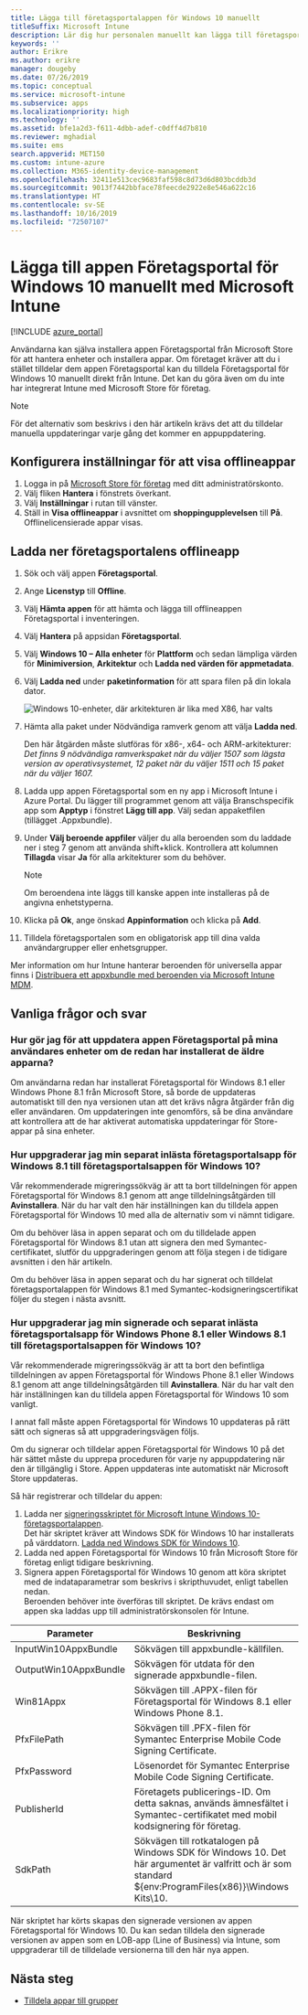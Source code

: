 ```yaml
---
title: Lägga till företagsportalappen för Windows 10 manuellt
titleSuffix: Microsoft Intune
description: Lär dig hur personalen manuellt kan lägga till företagsportalappen för Windows 10 i sina datorer från Microsoft Store.
keywords: ''
author: Erikre
ms.author: erikre
manager: dougeby
ms.date: 07/26/2019
ms.topic: conceptual
ms.service: microsoft-intune
ms.subservice: apps
ms.localizationpriority: high
ms.technology: ''
ms.assetid: bfe1a2d3-f611-4dbb-adef-c0dff4d7b810
ms.reviewer: mghadial
ms.suite: ems
search.appverid: MET150
ms.custom: intune-azure
ms.collection: M365-identity-device-management
ms.openlocfilehash: 32411e513cec9683faf598c8d73d6d803bcddb3d
ms.sourcegitcommit: 9013f7442bbface78feecde2922e8e546a622c16
ms.translationtype: HT
ms.contentlocale: sv-SE
ms.lasthandoff: 10/16/2019
ms.locfileid: "72507107"
---
```

# <a name="manually-add-the-windows-10-company-portal-app-by-using-microsoft-intune"></a>Lägga till appen Företagsportal för Windows 10 manuellt med Microsoft Intune

[!INCLUDE [azure_portal](../includes/azure_portal.md)]

Användarna kan själva installera appen Företagsportal från Microsoft Store för att hantera enheter och installera appar. Om företaget kräver att du i stället tilldelar dem appen Företagsportal kan du tilldela Företagsportal för Windows 10 manuellt direkt från Intune. Det kan du göra även om du inte har integrerat Intune med Microsoft Store för företag.

 > [!NOTE]
 > För det alternativ som beskrivs i den här artikeln krävs det att du tilldelar manuella uppdateringar varje gång det kommer en appuppdatering.

## <a name="configure-settings-to-show-offline-apps"></a>Konfigurera inställningar för att visa offlineappar
1. Logga in på [Microsoft Store för företag](https://www.microsoft.com/business-store) med ditt administratörskonto.
2. Välj fliken **Hantera** i fönstrets överkant.
3. Välj **Inställningar** i rutan till vänster.
4. Ställ in **Visa offlineappar** i avsnittet om **shoppingupplevelsen** till **På**.  
    Offlinelicensierade appar visas.

## <a name="download-the-offline-company-portal-app"></a>Ladda ner företagsportalens offlineapp
1. Sök och välj appen **Företagsportal**.
2. Ange **Licenstyp** till **Offline**.
3. Välj **Hämta appen** för att hämta och lägga till offlineappen Företagsportal i inventeringen.
4. Välj **Hantera** på appsidan **Företagsportal**.
5. Välj **Windows 10 – Alla enheter** för **Plattform** och sedan lämpliga värden för **Minimiversion**, **Arkitektur** och **Ladda ned värden för appmetadata**. 
6. Välj **Ladda ned** under **paketinformation** för att spara filen på din lokala dator.

    ![Windows 10-enheter, där arkitekturen är lika med X86, har valts](./media/app-sideload-windows/Win10CP-all-devices.png)

7. Hämta alla paket under Nödvändiga ramverk genom att välja **Ladda ned**.  

    Den här åtgärden måste slutföras för x86-, x64- och ARM-arkitekturer:<br> 
    *Det finns 9 nödvändiga ramverkspaket när du väljer 1507 som lägsta version av operativsystemet, 12 paket när du väljer 1511 och 15 paket när du väljer 1607.*

8. Ladda upp appen Företagsportal som en ny app i Microsoft Intune i Azure Portal. Du lägger till programmet genom att välja Branschspecifik app som **Apptyp** i fönstret **Lägg till app**. Välj sedan appaketfilen (tillägget .Appxbundle).

9. Under **Välj beroende appfiler** väljer du alla beroenden som du laddade ner i steg 7 genom att använda shift+klick. Kontrollera att kolumnen **Tillagda** visar **Ja** för alla arkitekturer som du behöver.

     > [!NOTE]
     > Om beroendena inte läggs till kanske appen inte installeras på de angivna enhetstyperna.

10. Klicka på **Ok**, ange önskad **Appinformation** och klicka på **Add**.

11. Tilldela företagsportalen som en obligatorisk app till dina valda användargrupper eller enhetsgrupper.  

Mer information om hur Intune hanterar beroenden för universella appar finns i [Distribuera ett appxbundle med beroenden via Microsoft Intune MDM](https://blogs.technet.microsoft.com/configmgrdogs/2016/11/30/deploying-an-appxbundle-with-dependencies-via-microsoft-intune-mdm/).  

## <a name="frequently-asked-questions"></a>Vanliga frågor och svar 
### <a name="how-do-i-update-the-company-portal-app-on-my-users-devices-if-they-have-already-installed-the-older-apps-from-the-store"></a>Hur gör jag för att uppdatera appen Företagsportal på mina användares enheter om de redan har installerat de äldre apparna?
Om användarna redan har installerat Företagsportal för Windows 8.1 eller Windows Phone 8.1 från Microsoft Store, så borde de uppdateras automatiskt till den nya versionen utan att det krävs några åtgärder från dig eller användaren. Om uppdateringen inte genomförs, så be dina användare att kontrollera att de har aktiverat automatiska uppdateringar för Store-appar på sina enheter.   

### <a name="how-do-i-upgrade-my-sideloaded-windows-81-company-portal-app-to-the-windows-10-company-portal-app"></a>Hur uppgraderar jag min separat inlästa företagsportalsapp för Windows 8.1 till företagsportalsappen för Windows 10?
Vår rekommenderade migreringssökväg är att ta bort tilldelningen för appen Företagsportal för Windows 8.1 genom att ange tilldelningsåtgärden till **Avinstallera**. När du har valt den här inställningen kan du tilldela appen Företagsportal för Windows 10 med alla de alternativ som vi nämnt tidigare.  

Om du behöver läsa in appen separat och om du tilldelade appen Företagsportal för Windows 8.1 utan att signera den med Symantec-certifikatet, slutför du uppgraderingen genom att följa stegen i de tidigare avsnitten i den här artikeln.

Om du behöver läsa in appen separat och du har signerat och tilldelat företagsportalappen för Windows 8.1 med Symantec-kodsigneringscertifikat följer du stegen i nästa avsnitt.

### <a name="how-do-i-upgrade-my-signed-and-sideloaded-windows-phone-81-company-portal-app-or-windows-81-company-portal-app-to-the-windows-10-company-portal-app"></a>Hur uppgraderar jag min signerade och separat inlästa företagsportalsapp för Windows Phone 8.1 eller Windows 8.1 till företagsportalsappen för Windows 10?
Vår rekommenderade migreringssökväg är att ta bort den befintliga tilldelningen av appen Företagsportal för Windows Phone 8.1 eller Windows 8.1 genom att ange tilldelningsåtgärden till **Avinstallera**. När du har valt den här inställningen kan du tilldela appen Företagsportal för Windows 10 som vanligt.  

I annat fall måste appen Företagsportal för Windows 10 uppdateras på rätt sätt och signeras så att uppgraderingsvägen följs.  

Om du signerar och tilldelar appen Företagsportal för Windows 10 på det här sättet måste du upprepa proceduren för varje ny appuppdatering när den är tillgänglig i Store. Appen uppdateras inte automatiskt när Microsoft Store uppdateras.  

Så här registrerar och tilldelar du appen:

1. Ladda ner [signeringsskriptet för Microsoft Intune Windows 10-företagsportalappen](https://aka.ms/win10cpscript).  
    Det här skriptet kräver att Windows SDK för Windows 10 har installerats på värddatorn. [Ladda ned Windows SDK för Windows 10](https://go.microsoft.com/fwlink/?LinkId=619296).
2. Ladda ned appen Företagsportal för Windows 10 från Microsoft Store för företag enligt tidigare beskrivning.  
3. Signera appen Företagsportal för Windows 10 genom att köra skriptet med de indataparametrar som beskrivs i skripthuvudet, enligt tabellen nedan.  
    Beroenden behöver inte överföras till skriptet. De krävs endast om appen ska laddas upp till administratörskonsolen för Intune.

| Parameter |  Beskrivning  |
|---|---|
| InputWin10AppxBundle  |  Sökvägen till appxbundle-källfilen. |
| OutputWin10AppxBundle | Sökvägen för utdata för den signerade appxbundle-filen. 
| Win81Appx  | Sökvägen till .APPX-filen för Företagsportal för Windows 8.1 eller Windows Phone 8.1. |
| PfxFilePath  |  Sökvägen till .PFX-filen för Symantec Enterprise Mobile Code Signing Certificate.  |
| PfxPassword  | Lösenordet för Symantec Enterprise Mobile Code Signing Certificate. |
| PublisherId | Företagets publicerings-ID. Om detta saknas, används ämnesfältet i Symantec-certifikatet med mobil kodsignering för företag. |
| SdkPath | Sökvägen till rotkatalogen på Windows SDK för Windows 10. Det här argumentet är valfritt och är som standard ${env:ProgramFiles(x86)}\Windows Kits\10.  |

När skriptet har körts skapas den signerade versionen av appen Företagsportal för Windows 10. Du kan sedan tilldela den signerade versionen av appen som en LOB-app (Line of Business) via Intune, som uppgraderar till de tilldelade versionerna till den här nya appen.  

## <a name="next-steps"></a>Nästa steg

- [Tilldela appar till grupper](apps-deploy.md)

